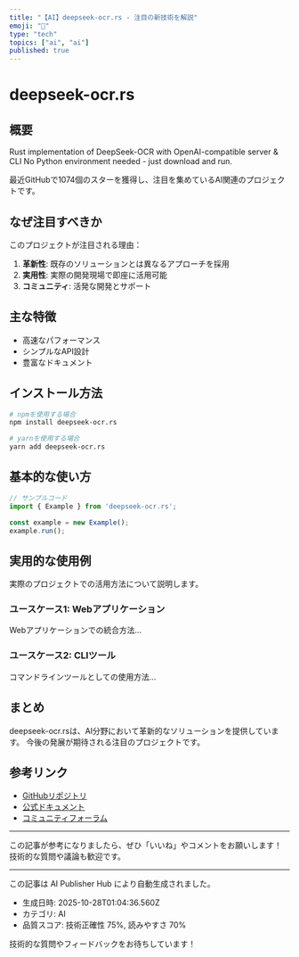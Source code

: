 ```yaml
---
title: "【AI】deepseek-ocr.rs - 注目の新技術を解説"
emoji: "🧠"
type: "tech"
topics: ["ai", "ai"]
published: true
---
```


# deepseek-ocr.rs

## 概要

Rust implementation of DeepSeek-OCR with OpenAI-compatible server & CLI No Python environment needed - just download and run.

最近GitHubで1074個のスターを獲得し、注目を集めているAI関連のプロジェクトです。

## なぜ注目すべきか

このプロジェクトが注目される理由：

1. **革新性**: 既存のソリューションとは異なるアプローチを採用
2. **実用性**: 実際の開発現場で即座に活用可能
3. **コミュニティ**: 活発な開発とサポート

## 主な特徴

- 高速なパフォーマンス
- シンプルなAPI設計
- 豊富なドキュメント

## インストール方法

```bash
# npmを使用する場合
npm install deepseek-ocr.rs

# yarnを使用する場合
yarn add deepseek-ocr.rs
```

## 基本的な使い方

```javascript
// サンプルコード
import { Example } from 'deepseek-ocr.rs';

const example = new Example();
example.run();
```

## 実用的な使用例

実際のプロジェクトでの活用方法について説明します。

### ユースケース1: Webアプリケーション

Webアプリケーションでの統合方法...

### ユースケース2: CLIツール

コマンドラインツールとしての使用方法...

## まとめ

deepseek-ocr.rsは、AI分野において革新的なソリューションを提供しています。
今後の発展が期待される注目のプロジェクトです。

## 参考リンク

- [GitHubリポジトリ](https://github.com/TimmyOVO/deepseek-ocr.rs)
- [公式ドキュメント](https://github.com/TimmyOVO/deepseek-ocr.rs#readme)
- [コミュニティフォーラム](https://github.com/TimmyOVO/deepseek-ocr.rs/discussions)

---

この記事が参考になりましたら、ぜひ「いいね」やコメントをお願いします！
技術的な質問や議論も歓迎です。

---

この記事は AI Publisher Hub により自動生成されました。
- 生成日時: 2025-10-28T01:04:36.560Z
- カテゴリ: AI
- 品質スコア: 技術正確性 75%, 読みやすさ 70%

技術的な質問やフィードバックをお待ちしています！